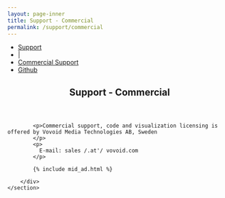 ```yaml
---
layout: page-inner
title: Support - Commercial
permalink: /support/commercial
---
```

<div id="main" class="alt">
    <section id="one">
        <div class="inner">
            <ul class="actions horizontal">
                <li><a href="/support" class="button">Support</a></li>
                <li>|</li>
                <li><a href="/support/commercial" class="button special">Commercial Support</a></li>
                <li><a href="/support/github" class="button">Github</a></li>
            </ul>
            <header class="major">
                <h1>Support - Commercial</h1>
            </header>
            
            <p>Commercial support, code and visualization licensing is offered by Vovoid Media Technologies AB, Sweden
            </p>
            <p>
              E-mail: sales /.at'/ vovoid.com
            </p>
            
            {% include mid_ad.html %}
            
        </div>
    </section>
</div>
